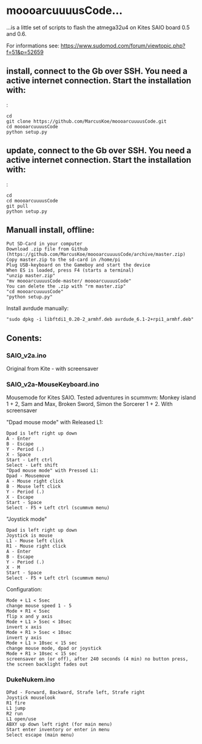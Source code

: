 # moooarcuuuusCode...

...is a little set of scripts to flash the atmega32u4 on Kites SAIO board 0.5 and 0.6. 

For informations see:
https://www.sudomod.com/forum/viewtopic.php?f=51&p=52659

## install, connect to the Gb over SSH. You need a active internet connection. Start the installation with:
:

```
cd
git clone https://github.com/MarcusKoe/moooarcuuuusCode.git
cd moooarcuuuusCode
python setup.py
```

## update, connect to the Gb over SSH. You need a active internet connection. Start the installation with:
:

```
cd
cd moooarcuuuusCode
git pull
python setup.py
```

## Manuall install, offline:

```
Put SD-Card in your computer
Download .zip file from Github (https://github.com/MarcusKoe/moooarcuuuusCode/archive/master.zip)
Copy master.zip to the sd-card in /home/pi
Plug USB-keyboard on the Gameboy and start the device
When ES is loaded, press F4 (starts a terminal)
"unzip master.zip"
"mv moooarcuuuusCode-master/ moooarcuuuusCode"
You can delete the .zip with "rm master.zip"
"cd moooarcuuuusCode"
"python setup.py"
```

Install avrdude manually:

```
"sudo dpkg -i libftdi1_0.20-2_armhf.deb avrdude_6.1-2+rpi1_armhf.deb"
```







## Conents:

### SAIO_v2a.ino
Original from Kite - with screensaver


### SAIO_v2a-MouseKeyboard.ino
Mousemode for Kites SAIO. Tested adventures in scummvm: Monkey island 1 + 2, Sam and Max, Broken Sword, Simon the Sorcerer 1 + 2. With screensaver


"Dpad mouse mode" with Released L1:

```
Dpad is left right up down
A - Enter
B - Escape
Y - Period (.)
X - Space
Start - Left ctrl
Select - Left shift
"Dpad mouse mode" with Pressed L1:
Dpad - Mousemove
A - Mouse right click
B - Mouse left click
Y - Period (.)
X - Escape
Start - Space
Select - F5 + Left ctrl (scummvm menu)
```


"Joystick mode"
```
Dpad is left right up down
Joystick is mouse
L1 - Mouse left click
R1 - Mouse right click
A - Enter
B - Escape
Y - Period (.)
X - M
Start - Space
Select - F5 + Left ctrl (scummvm menu)
```

Configuration:

```
Mode + L1 < 5sec
change mouse speed 1 - 5
Mode + R1 < 5sec
flip x and y axis
Mode + L1 > 5sec < 10sec
invert x axis
Mode + R1 > 5sec < 10sec
invert y axis
Mode + L1 > 10sec < 15 sec
change mouse mode, dpad or joystick
Mode + R1 > 10sec < 15 sec
screensaver on (or off), after 240 seconds (4 min) no button press, the screen backlight fades out
```

### DukeNukem.ino

```
DPad - Forward, Backward, Strafe left, Strafe right
Joystick mouselook
R1 fire
L1 jump
R2 run
L1 open/use
ABXY up down left right	(for main menu)
Start enter inventory or enter in menu	
Select escape (main menu)
```
